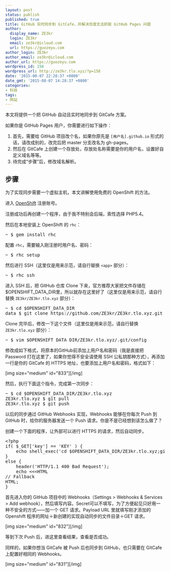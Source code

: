 ```yaml
---
layout: post
status: publish
published: true
title: GitHub 实时同步到 GitCafe，并解决百度无法抓取 GitHub Pages 问题
author:
  display_name: ZE3kr
  login: ZE3kr
  email: ze3kr@icloud.com
  url: https://guozeyu.com
author_login: ZE3kr
author_email: ze3kr@icloud.com
author_url: https://guozeyu.com
wordpress_id: 158
wordpress_url: http://ze3kr.tlo.xyz/?p=158
date: '2015-08-07 22:28:37 +0800'
date_gmt: '2015-08-07 14:28:37 +0800'
categories:
- 科技
tags:
- 网站
---
```

<p>本文将提供一个把 GitHub 自动且实时地同步到 GitCafe 方案。</p>
<p>如果你是 GitHub Pages 用户，你需要进行如下操作：</p>
<ol>
<li>首先，需要给 GitHub 项目改个名，如果你原先是 <code>[用户名].github.io</code> 形式的话，请改成别的，改完后把 master 分支改名为 gh-pages。</li>
<li>然后在 GitCafe 上创建一个存放处，存放处名称需要是你的用户名，设置好自定义域名等等。</li>
<li>待完成“步骤”后，修改域名解析。</li>
</ol>
<p><!--more--></p>
<h2>步骤</h2>
<p>为了实现同步需要一个虚拟主机，本文讲解使用免费的 OpenShift 的方法。</p>
<p>进入 <a href="https://www.openshift.com">OpenShift</a> 注册账号。</p>
<p>注册成功后再创建一个程序，由于我不特别会后端，索性选择 PHP5.4。</p>
<p>然后在本地安装上 OpenShift 的 <code>rhc</code>：</p>
<pre class="lang:sh decode:true ">~ $ gem install rhc
</pre>
<p>配置 <code>rhc</code>，需要输入刚注册时用户名、密码：</p>
<pre class="lang:sh decode:true ">~ $ rhc setup
</pre>
<p>然后进行 SSH（这里仅是用来示范，请自行替换 <code>&lt;app&gt;</code> 部分）：</p>
<pre class="lang:sh decode:true ">~ $ rhc ssh 
</pre>
<p>进入 SSH 后，把 GitHub 仓库 Clone 下来，官方推荐大家把文件存储在$OPENSHIFT_DATA_DIR里，所以就存在这里好了（这里仅是用来示范，请自行替换 <code>ZE3kr/ZE3kr.tlo.xyz</code> 部分）：</p>
<pre class="lang:sh decode:true ">~ $ cd $OPENSHIFT_DATA_DIR
data $ git clone https://github.com/ZE3kr/ZE3kr.tlo.xyz.git
</pre>
<p>Clone 完毕后，修改一下这个文件（这里仅是用来示范，请自行替换 <code>ZE3kr.tlo.xyz</code> 部分）：</p>
<pre class="lang:sh decode:true ">~ $ vim $OPENSHIFT_DATA_DIR/ZE3kr.tlo.xyz/.git/config
</pre>
<p>修改成如下格式，将原本的GitHub前添加上用户名和密码（我是直接把 Password 打在这里了，如果你觉得不安全请使用 SSH 公私钥那种方式），再添加一行是你的 GitCafe 的 HTTPS 地址，也要添加上用户名和密码，格式如下：</p>
<p>[img size="medium" id="833"][/img]</p>
<p>然后，执行下面这个指令，完成第一次同步：</p>
<pre class="lang:sh decode:true ">~ $ cd $OPENSHIFT_DATA_DIR/ZE3kr.tlo.xyz
ZE3kr.tlo.xyz $ git pull
ZE3kr.tlo.xyz $ git push
</pre>
<p>以后的同步通过 GitHub Webhooks 实现，Webhooks 能够在你每次 Push 到 GitHub 时，给你的服务器发送一个 Push 请求。你是不是已经想到该怎么做了？</p>
<p>创建一个下面的程序，让外部可以进行 HTTPS 的请求，然后自动同步。</p>
<pre class="lang:php decode:true ">&lt;?php
if( $_GET['key'] == 'KEY' ) {
    echo shell_exec('cd $OPENSHIFT_DATA_DIR/ZE3kr.tlo.xyz;git fetch origin;git pull;git push');
}
else {
    header('HTTP/1.1 400 Bad Request');
    echo &lt;&lt;&lt;HTML
// Fallback
HTML;
}
</pre>
<p>首先进入你的 GitHub 项目中的 Webhooks（Settings &gt; Webhooks &amp; Services &gt; Add webhook），然后填写内容。Secret可以不填写，为了方便起见只好用一种不安全的方式——加一个 GET 请求。Payload URL 里就填写刚才添加的 Openshift 程序的网址＋新创建的实现自动同步的文件目录＋GET 请求。</p>
<p>[img size="medium" id="832"][/img]</p>
<p>等到下次 Push 后，进这里查看结果，查看是否成功。</p>
<p>同样的，如果你想当 GitCafe 被 Push 后也同步到 GitHub，也只需要在 GitCafe 上配置好相同的 Webhooks。</p>
<p>[img size="medium" id="831"][/img]</p>
